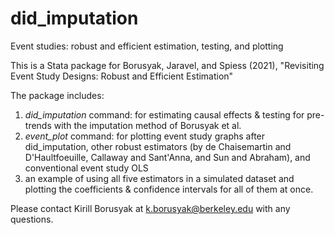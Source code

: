 # did_imputation
Event studies: robust and efficient estimation, testing, and plotting

This is a Stata package for Borusyak, Jaravel, and Spiess (2021), "Revisiting Event Study Designs: Robust and Efficient Estimation"

The package includes:
1) *did_imputation* command: for estimating causal effects & testing for pre-trends with the imputation method of Borusyak et al.
2) *event_plot* command: for plotting event study graphs after did_imputation, other robust estimators
(by de Chaisemartin and D'Haultfoeuille, Callaway and Sant'Anna, and Sun and Abraham), and conventional event study OLS
3) an example of using all five estimators in a simulated dataset and plotting the coefficients & confidence intervals for all of them at once.

Please contact Kirill Borusyak at k.borusyak@berkeley.edu with any questions.
